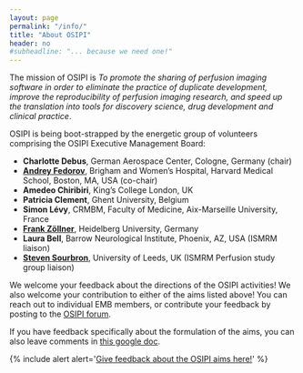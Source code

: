 ```yaml
---
layout: page
permalink: "/info/"
title: "About OSIPI"
header: no
#subheadline: "... because we need one!"
---
```


The mission of OSIPI is _To promote the sharing of perfusion imaging software in order to eliminate the practice of duplicate development, improve the reproducibility of perfusion imaging research, and speed up the translation into tools for discovery science, drug development and clinical practice_.

OSIPI is being boot-strapped by the energetic group of volunteers comprising the OSIPI Executive Management Board:
* **Charlotte Debus**, German Aerospace Center, Cologne, Germany (chair)
* [**Andrey Fedorov**](http://fedorov.github.io/), Brigham and Women’s Hospital, Harvard Medical School, Boston, MA, USA (co-chair)
* **Amedeo Chiribiri**, King’s College London, UK
* **Patricia Clement**, Ghent University, Belgium
* **Simon Lévy**, CRMBM, Faculty of Medicine, Aix-Marseille University, France
* [**Frank Zöllner**](https://www.umm.uni-heidelberg.de/inst/cbtm/ckm/mitarbeiter/personalpage/fzoellne.html), Heidelberg University, Germany
* **Laura Bell**, Barrow Neurological Institute, Phoenix, AZ, USA (ISMRM liaison)
* [**Steven Sourbron**](https://medicinehealth.leeds.ac.uk/medicine/staff/782/dr-steven-sourbron/), University of Leeds, UK (ISMRM Perfusion study group liaison)

We welcome your feedback about the directions of the OSIPI activities! We also welcome your contribution to either of the aims listed above! You can reach out to individual EMB members, or contribute your feedback by posting to the [OSIPI forum](https://groups.google.com/forum/#!forum/open-source-initiative-for-perfusion-imaging).

If you have feedback specifically about the formulation of the aims, you can also leave comments in [this google doc](https://docs.google.com/document/d/10OhbXTRGPuToYLy-cFof9TreX0DS_yhs_8wJeIw5SIU/edit).

{% include alert alert='<a href="https://docs.google.com/document/d/10OhbXTRGPuToYLy-cFof9TreX0DS_yhs_8wJeIw5SIU/edit">Give feedback about the OSIPI aims here!</a>' %}
